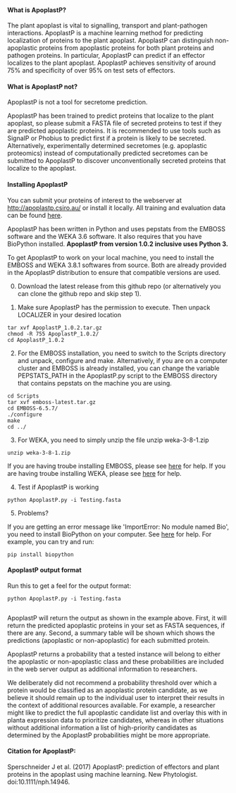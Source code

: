 #### What is ApoplastP?

The plant apoplast is vital to signalling, transport and plant-pathogen interactions. 
 ApoplastP is a machine learning method for predicting localization of proteins to the plant apoplast.
 ApoplastP can distinguish non-apoplastic proteins from apoplastic proteins for both plant proteins and pathogen proteins.
 In particular, ApoplastP can predict if an effector localizes to the plant apoplast. ApoplastP achieves sensitivity of around 75% and specificity of over 95% on test sets of effectors. 
 
#### What is ApoplastP not?

ApoplastP is not a tool for secretome prediction.

ApoplastP has been trained to predict proteins that localize to the plant apoplast, so please submit a FASTA file of secreted proteins to test if they are predicted apoplastic proteins. It is recommended to use tools such as SignalP or Phobius	to predict first if a protein is likely to be secreted. Alternatively, experimentally determined secretomes (e.g. apoplastic proteomics) instead of computationally predicted secretomes can be submitted to ApoplastP to discover unconventionally secreted proteins that localize to the apoplast. 

#### Installing ApoplastP

You can submit your proteins of interest to the webserver at http://apoplastp.csiro.au/ or install it locally.
All training and evaluation data can be found [here](http://apoplastp.csiro.au/data.html).

ApoplastP has been written in Python and uses pepstats from the EMBOSS software and the WEKA 3.6 software. It also requires that you have BioPython installed. **ApoplastP from version 1.0.2 inclusive uses Python 3.** 

To get ApoplastP to work on your local machine, you need to install the EMBOSS and WEKA 3.8.1 softwares from source. Both are already provided in the ApoplastP distribution to ensure that compatible versions are used. 

0. Download the latest release from this github repo (or alternatively you can clone the github repo and skip step 1).

1. Make sure ApoplastP has the permission to execute. Then unpack LOCALIZER in your desired location
```
tar xvf ApoplastP_1.0.2.tar.gz
chmod -R 755 ApoplastP_1.0.2/
cd ApoplastP_1.0.2
```

2. For the EMBOSS installation, you need to switch to the Scripts directory and unpack, configure and make. Alternatively, if you are on a computer cluster and EMBOSS is already installed, you can change the variable PEPSTATS_PATH in the ApoplastP.py script to the EMBOSS directory that contains pepstats on the machine you are using.
```
cd Scripts
tar xvf emboss-latest.tar.gz
cd EMBOSS-6.5.7/
./configure
make
cd ../ 
```

3. For WEKA, you need to simply unzip the file unzip weka-3-8-1.zip
```
unzip weka-3-8-1.zip
```
If you are having troube installing EMBOSS, please see [here](http://emboss.sourceforge.net/download/) for help.
If you are having troube installing WEKA, please see [here](https://www.cs.waikato.ac.nz/~ml/weka/index.html) for help. 

4. Test if ApoplastP is working
```
python ApoplastP.py -i Testing.fasta
```

5. Problems?

If you are getting an error message like 'ImportError: No module named Bio', you need to install BioPython on your computer. See [here](https://biopython.org/wiki/Download) for help. For example, you can try and run:
```
pip install biopython
```

#### ApoplastP output format

Run this to get a feel for the output format:
```
python ApoplastP.py -i Testing.fasta


```

ApoplastP will return the output as shown in the example above. First, it will return the predicted apoplastic proteins in your set as FASTA sequences, if there are any. Second, a summary table will be shown which shows the predictions (apoplastic or non-apoplastic) for each submitted protein.

ApoplastP returns a probability that a tested instance will belong to either the apoplastic or non-apoplastic class and these probabilities are included in the web server output as additional information to researchers.

We deliberately did not recommend a probability threshold over which a protein would be classified as an apoplastic protein candidate, as we believe it should remain up to the individual user to interpret their results in the context of additional resources available. For example, a researcher might like to predict the full apoplastic candidate list and overlay this with in planta expression data to prioritize candidates, whereas in other situations without additional information a list of high-priority candidates as determined by the ApoplastP probabilities might be more appropriate. 

#### Citation for ApoplastP:

Sperschneider J et al. (2017) ApoplastP: prediction of effectors and plant proteins in the apoplast using machine learning. New Phytologist. doi:10.1111/nph.14946. 
